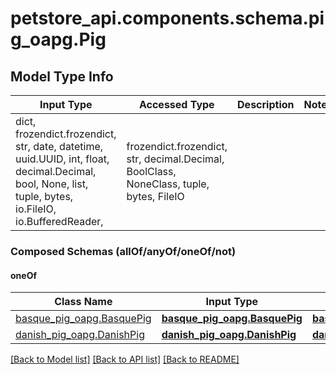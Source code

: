 # petstore_api.components.schema.pig_oapg.Pig

## Model Type Info
Input Type | Accessed Type | Description | Notes
------------ | ------------- | ------------- | -------------
dict, frozendict.frozendict, str, date, datetime, uuid.UUID, int, float, decimal.Decimal, bool, None, list, tuple, bytes, io.FileIO, io.BufferedReader,  | frozendict.frozendict, str, decimal.Decimal, BoolClass, NoneClass, tuple, bytes, FileIO |  | 

### Composed Schemas (allOf/anyOf/oneOf/not)
#### oneOf
Class Name | Input Type | Accessed Type | Description | Notes
------------- | ------------- | ------------- | ------------- | -------------
[basque_pig_oapg.BasquePig](basque_pig_oapg.BasquePig.md) | [**basque_pig_oapg.BasquePig**](basque_pig_oapg.BasquePig.md) | [**basque_pig_oapg.BasquePig**](basque_pig_oapg.BasquePig.md) |  | 
[danish_pig_oapg.DanishPig](danish_pig_oapg.DanishPig.md) | [**danish_pig_oapg.DanishPig**](danish_pig_oapg.DanishPig.md) | [**danish_pig_oapg.DanishPig**](danish_pig_oapg.DanishPig.md) |  | 

[[Back to Model list]](../../../README.md#documentation-for-models) [[Back to API list]](../../../README.md#documentation-for-api-endpoints) [[Back to README]](../../../README.md)

